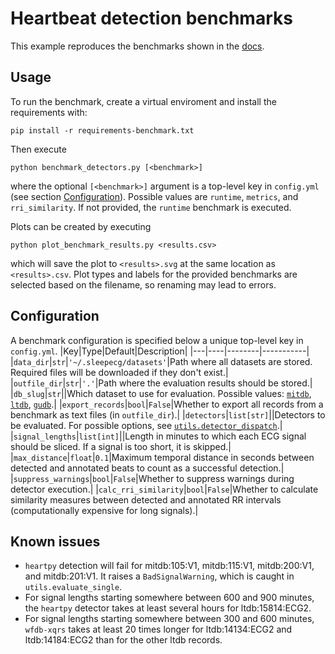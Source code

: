 # Heartbeat detection benchmarks
This example reproduces the benchmarks shown in the [docs](https://sleepecg.readthedocs.io/en/latest/heartbeat_detection.html).

## Usage
To run the benchmark, create a virtual enviroment and install the requirements with:
```
pip install -r requirements-benchmark.txt
```

Then execute
```
python benchmark_detectors.py [<benchmark>]
```
where the optional `[<benchmark>]` argument is a top-level key in `config.yml` (see section [Configuration](#configuration)). Possible values are `runtime`, `metrics`, and `rri_similarity`. If not provided, the `runtime` benchmark is executed.

Plots can be created by executing
```
python plot_benchmark_results.py <results.csv>
```
which will save the plot to `<results>.svg` at the same location as `<results>.csv`. Plot types and labels for the provided benchmarks are selected based on the filename, so renaming may lead to errors.


## Configuration
A benchmark configuration is specified below a unique top-level key in `config.yml`.
|Key|Type|Default|Description|
|---|----|--------|-----------|
|`data_dir`|`str`|`'~/.sleepecg/datasets'`|Path where all datasets are stored. Required files will be downloaded if they don't exist.|
|`outfile_dir`|`str`|`'.'`|Path where the evaluation results should be stored.|
|`db_slug`|`str`||Which dataset to use for evaluation. Possible values: [`mitdb`](https://physionet.org/content/mitdb/1.0.0/), [`ltdb`](https://physionet.org/content/ltdb/1.0.0/), [`gudb`](https://github.com/berndporr/ECG-GUDB).|
|`export_records`|`bool`|`False`|Whether to export all records from a benchmark as text files (in `outfile_dir`).|
|`detectors`|`list[str]`||Detectors to be evaluated. For possible options, see [`utils.detector_dispatch`](https://github.com/cbrnr/sleepecg/blob/main/examples/benchmark/utils.py#L51-L94).|
|`signal_lengths`|`list[int]`||Length in minutes to which each ECG signal should be sliced. If a signal is too short, it is skipped.|
|`max_distance`|`float`|`0.1`|Maximum temporal distance in seconds between detected and annotated beats to count as a successful detection.|
|`suppress_warnings`|`bool`|`False`|Whether to suppress warnings during detector execution.|
|`calc_rri_similarity`|`bool`|`False`|Whether to calculate similarity measures between detected and annotated RR intervals (computationally expensive for long signals).|

## Known issues
- `heartpy` detection will fail for mitdb:105:V1, mitdb:115:V1, mitdb:200:V1, and mitdb:201:V1. It raises a `BadSignalWarning`, which is caught in `utils.evaluate_single`.
- For signal lengths starting somewhere between 600 and 900 minutes, the `heartpy` detector takes at least several hours for ltdb:15814:ECG2.
- For signal lengths starting somewhere between 300 and 600 minutes, `wfdb-xqrs` takes at least 20 times longer for ltdb:14134:ECG2 and ltdb:14184:ECG2 than for the other ltdb records.
